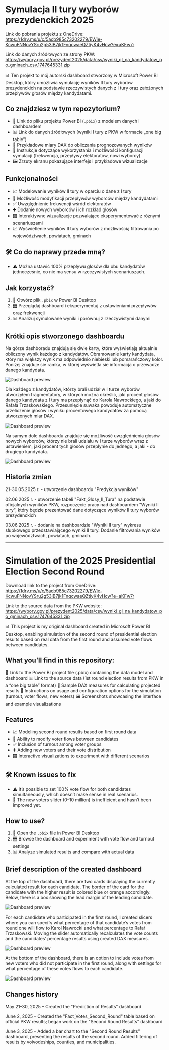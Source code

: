 # Symulacja II tury wyborów prezydenckich 2025

Link do pobrania projektu z OneDrive: https://1drv.ms/u/c/5acb985c73202279/EWie-KcwuFNNovYSru2g53IB7jk1FnqcwaeQZtiyK4vHcw?e=aKFw7r

Link do danych źródłowych ze strony PKW: https://wybory.gov.pl/prezydent2025/data/csv/wyniki_gl_na_kandydatow_po_gminach_csv.1747645331.zip

📊 Ten projekt to mój autorski dashboard stworzony w Microsoft Power BI Desktop, który umożliwia symulację wyników II tury wyborów prezydenckich na podstawie rzeczywistych danych z I tury oraz założonych przepływów głosów między kandydatami.

## Co znajdziesz w tym repozytorium?  
- 📁 Link do pliku projektu Power BI (`.pbix`) z modelem danych i dashboardem  
- 📊 Link do danych źródłowych (wyniki I tury z PKW w formacie „one big table”)  
- 🧮 Przykładowe miary DAX do obliczania prognozowanych wyników  
- 📖 Instrukcje dotyczące wykorzystania i możliwości konfiguracji symulacji (frekwencja, przepływy elektoratów, nowi wyborcy)  
- 🖼️ Zrzuty ekranu pokazujące interfejs i przykładowe wizualizacje  

## Funkcjonalności  
- 📈 Modelowanie wyników II tury w oparciu o dane z I tury  
- 🔄 Możliwość modyfikacji przepływów wyborców między kandydatami  
- ✅ Uwzględnienie frekwencji wśród elektoratów  
- ➕ Dodanie nowych wyborców i ich rozkład głosów  
- 🎛️ Interaktywne wizualizacje pozwalające eksperymentować z różnymi scenariuszami
- 📈 Wyświetlenie wyników II tury wyborów z możliwością filtrowania po województwach, powiatach, gminach

## 🛠️ Co do naprawy przede mną? 
- ⚠️ Można ustawić 100% przepływu głosów dla obu kandydatów jednocześnie, co nie ma sensu w rzeczywistych scenariuszach.  

## Jak korzystać?  
1. 📂 Otwórz plik `.pbix` w Power BI Desktop  
2. 🎛️ Przeglądaj dashboard i eksperymentuj z ustawieniami przepływów oraz frekwencji  
3. 📊 Analizuj symulowane wyniki i porównuj z rzeczywistymi danymi

## Krótki opis stworzonego dashboardu

Na górze dashboradu znajdują się dwie karty, które wyświetlają aktualnie obliczony wynik każdego z kandydatów.
Obramowanie karty kandydata, który ma większy wynik ma odpowiednio niebieski lub pomarańczowy kolor.
Poniżej znajduje sie ramka, w której wyświetla sie informacja o przewadze danego kandydata.

![Dashboard preview](1.png)

Dla każdego z kandydatów, którzy brali udział w I turze wyborów utworzyłem fragmentatory, w których można
określić, jaki procent głosów danego kandydata z I tury ma przepłynąć do Karola Nawrockiego, a jaki do
Rafała Trzaskowskiego. Przesunięcie suwaka powoduje automatyczne przeliczenie głosów i wyniku procentowego
kandydatów za pomocą utworzonych miar DAX.

![Dashboard preview](2.png)

Na samym dole dashboardu znajduje się możliwość uwzględnienia głosów nowych wyborców, którzy nie brali udziału
w I turze wyborów wraz z ustawieniem, jaki procent tych głosów przepłynie do jednego, a jaki - do drugiego kandydata.

![Dashboard preview](3.png)

## Historia zmian
21-30.05.2025 r. - utworzenie dashboardu "Predykcja wyników"

02.06.2025 r. - utworzenie tabeli "Fakt_Glosy_II_Tura" na podstawie oficjalnych wyników PKW, rozpoczęcie pracy nad dashboardem "Wyniki II tury",
który będzie prezentować dane dotyczące wyników II tury wyborów prezydenckich

03.06.2025 r. - dodanie na dashboardzie "Wyniki II tury" wykresu słupkowego przedstawiającego wyniki II tury. 
Dodanie filtrowania wyników po województwach, powiatach, gminach. 

------------------------------------------------------------------------------------------------------------------------
# Simulation of the 2025 Presidential Election Second Round

Download link to the project from OneDrive: https://1drv.ms/u/c/5acb985c73202279/EWie-KcwuFNNovYSru2g53IB7jk1FnqcwaeQZtiyK4vHcw?e=aKFw7r

Link to the source data from the PKW website:
https://wybory.gov.pl/prezydent2025/data/csv/wyniki_gl_na_kandydatow_po_gminach_csv.1747645331.zip

📊 This project is my original dashboard created in Microsoft Power BI Desktop, enabling simulation of the second round of presidential election results based on real data from the first round and assumed vote flows between candidates.

## What you’ll find in this repository:
📁 Link to the Power BI project file (.pbix) containing the data model and dashboard
📊 Link to the source data (1st round election results from PKW in a “one big table” format)
🧮 Sample DAX measures for calculating projected results
📖 Instructions on usage and configuration options for the simulation (turnout, voter flows, new voters)
🖼️ Screenshots showcasing the interface and example visualizations

## Features  
- 📈 Modeling second round results based on first round data  
- 🔄 Ability to modify voter flows between candidates  
- ✅ Inclusion of turnout among voter groups  
- ➕ Adding new voters and their vote distribution  
- 🎛️ Interactive visualizations to experiment with different scenarios  

## 🛠️ Known issues to fix  
- ⚠️ It’s possible to set 100% vote flow for both candidates simultaneously, which doesn’t make sense in real scenarios.  
- 🔧 The new voters slider (0–10 million) is inefficient and hasn’t been improved yet.  

## How to use?  
1. 📂 Open the `.pbix` file in Power BI Desktop  
2. 🎛️ Browse the dashboard and experiment with vote flow and turnout settings  
3. 📊 Analyze simulated results and compare with actual data  

## Brief description of the created dashboard
At the top of the dashboard, there are two cards displaying the currently calculated result for each candidate.
The border of the card for the candidate with the higher result is colored blue or orange accordingly.
Below, there is a box showing the lead margin of the leading candidate.

![Dashboard preview](1.png)

For each candidate who participated in the first round, I created slicers where you can specify what percentage of that candidate’s votes from round one will flow to Karol Nawrocki and what percentage to Rafał Trzaskowski.
Moving the slider automatically recalculates the vote counts and the candidates’ percentage results using created DAX measures.

![Dashboard preview](2.png)

At the bottom of the dashboard, there is an option to include votes from new voters who did not participate in the first round, along with settings for what percentage of these votes flows to each candidate.

![Dashboard preview](3.png)

## Changes history
May 21–30, 2025 – Created the "Prediction of Results" dashboard

June 2, 2025 – Created the "Fact_Votes_Second_Round" table based on official PKW results; began work on the "Second Round Results" dashboard

June 3, 2025 – Added a bar chart to the "Second Round Results" dashboard, presenting the results of the second round.
Added filtering of results by voivodeships, counties, and municipalities.

